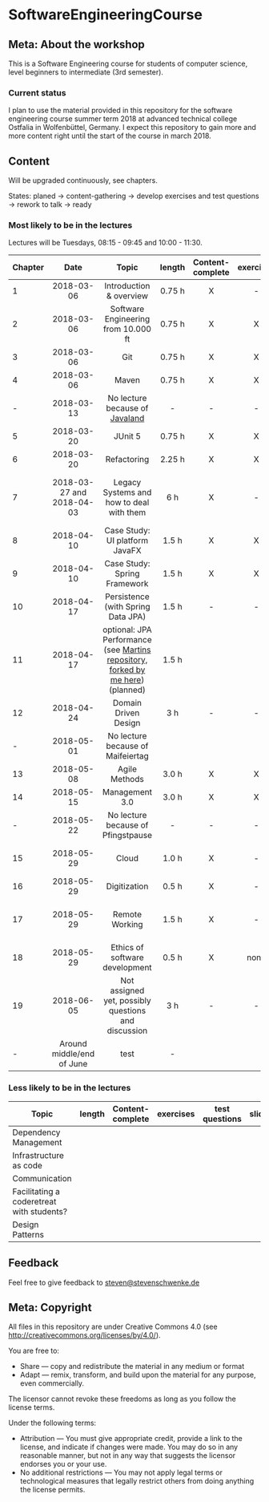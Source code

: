 # SoftwareEngineeringCourse

## Meta: About the workshop
This is a Software Engineering course for students of computer science, level beginners to intermediate (3rd semester). 


### Current status
I plan to use the material provided in this repository for the software engineering course summer term 2018 at advanced technical college Ostfalia in Wolfenbüttel, Germany. I expect this repository to gain more and more content right until the start of the course in march 2018.

## Content
Will be upgraded continuously, see chapters.

States: planed -> content-gathering -> develop exercises and test questions -> rework to talk -> ready 

### Most likely to be in the lectures

Lectures will be Tuesdays, 08:15 - 09:45 and 10:00 - 11:30.

| Chapter | Date | Topic | length | Content-complete|exercises|test questions|slides|notes|
|---|:---:|:---:|:---:|:---:|:---:|:---:|:---:|:---:|
|1|2018-03-06| Introduction & overview | 0.75 h | X|-|-|X|-|
|2|2018-03-06| Software Engineering from 10.000 ft| 0.75 h | X|X|-|X|-|
|3|2018-03-06| Git | 0.75  h | X | X | - | X | - |
|4|2018-03-06| Maven | 0.75  h | X | X | - | X | - |
|-|2018-03-13| No lecture because of [Javaland](javaland.eu/)|-|-|-|-|-|-|
|5|2018-03-20| JUnit 5 | 0.75  h | X | X | - | X | - |
|6|2018-03-20| Refactoring | 2.25 h | X | X | - | X | - |
|7|2018-03-27 and 2018-04-03| Legacy Systems and how to deal with them | 6 h | X |-|-|X|see [Awesome Java Code Workshop](https://github.com/stevenschwenke/WritingAwesomeJavaCodeWorkshop)|
|8|2018-04-10| Case Study: UI platform JavaFX | 1.5 h | X | X | X | X | - |
|9|2018-04-10| Case Study: Spring Framework | 1.5 h| X | X | - | X |see [Spring Workshop](https://github.com/stevenschwenke/SpringWorkshop)|
|10|2018-04-17| Persistence (with Spring Data JPA) | 1.5 h|- |-|-|-|see [Spring Workshop](https://github.com/stevenschwenke/SpringWorkshop)|
|11|2018-04-17| optional: JPA Performance (see [Martins repository, forked by me here](https://github.com/stevenschwenke/jpa-performance)) (planned) | 1.5 h|  |||||
|12|2018-04-24| Domain Driven Design | 3 h |-|-|-|-| Speaker: [Oliver Milke](http://oliver-milke.de) |
|-|2018-05-01| No lecture because of Maifeiertag | |  |||||
|13|2018-05-08| Agile Methods | 3.0 h |X |X|-|X|-|
|14|2018-05-15| Management 3.0 | 3.0 h |X|X|-|X|-|
|-|2018-05-22| No lecture because of Pfingstpause |-|-|-|-|-||
|15|2018-05-29| Cloud | 1.0 h |X|-|-|-|Speaker: [Oliver Milke](http://oliver-milke.de)|
|16|2018-05-29| Digitization | 0.5 h |X|-|-|X||
|17|2018-05-29| Remote Working |1.5 h|X|-|-|X|see [Remote Working Workshop](https://github.com/msg-DAVID-GmbH/RemoteWorking)|
|18|2018-05-29| Ethics of software development | 0.5 h | X | none | - | X | - |
|19|2018-06-05| Not assigned yet, possibly questions and discussion | 3 h | - | - | - | - | - |
|-|Around middle/end of June| test | - |  |||||

### Less likely to be in the lectures
| Topic | length | Content-complete|exercises|test questions|slides|
|---|:---:|:---:|:---:|:---:|:---:|
| Dependency Management |  |  ||||
| Infrastructure as code |  |  ||||
| Communication |  |  ||||
| Facilitating a coderetreat with students? |  |  ||||
| Design Patterns |  |  ||||

## Feedback
Feel free to give feedback to steven@stevenschwenke.de

## Meta: Copyright
All files in this repository are under Creative Commons 4.0 (see http://creativecommons.org/licenses/by/4.0/). 

You are free to:

- Share — copy and redistribute the material in any medium or format
- Adapt — remix, transform, and build upon the material for any purpose, even commercially.

The licensor cannot revoke these freedoms as long as you follow the license terms.

Under the following terms:

- Attribution — You must give appropriate credit, provide a link to the license, and indicate if changes were made. You may do so in any reasonable manner, but not in any way that suggests the licensor endorses you or your use.
- No additional restrictions — You may not apply legal terms or technological measures that legally restrict others from doing anything the license permits.

